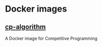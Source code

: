 # Docker images

## [cp-algorithm](cp-algorithm/README.md)

A Docker image for Competitive Programming